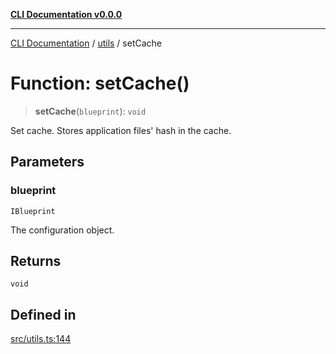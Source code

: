 [**CLI Documentation v0.0.0**](../../README.md)

***

[CLI Documentation](../../modules.md) / [utils](../README.md) / setCache

# Function: setCache()

> **setCache**(`blueprint`): `void`

Set cache.
Stores application files' hash in the cache.

## Parameters

### blueprint

`IBlueprint`

The configuration object.

## Returns

`void`

## Defined in

[src/utils.ts:144](https://github.com/stonemjs/cli/blob/7903e21087d732d9d42947a348eb3c473963e042/src/utils.ts#L144)
